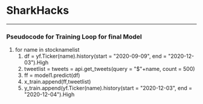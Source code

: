 # SharkHacks
---
### Pseudocode for Training Loop for final Model


1. for name in stocknamelist  
    1. df = yf.Ticker(name).history(start = "2020-09-09", end = "2020-12-03").High  
    2. tweetlist = tweets = api.get_tweets(query = "$"+name, count = 500)
    3. ff = model1.predict(df)
    3. x_train.append(ff,tweetlist)
    4. y_train.append(yf.Ticker(name).history(start = "2020-12-03", end = "2020-12-04").High
    
